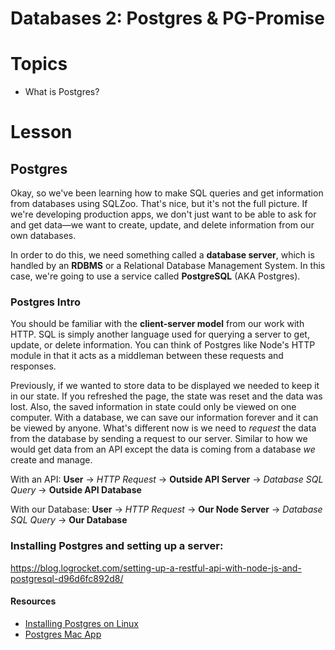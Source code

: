 # Databases 2: Postgres & PG-Promise

# Topics

- What is Postgres?

# Lesson

## Postgres

Okay, so we've been learning how to make SQL queries and get information from databases using SQLZoo. That's nice, but it's not the full picture. If we're developing production apps, we don't just want to be able to ask for and get data—we want to create, update, and delete information from our own databases.

In order to do this, we need something called a **database server**, which is handled by an **RDBMS** or a Relational Database Management System. In this case, we're going to use a service called **PostgreSQL** (AKA Postgres).

### Postgres Intro

You should be familiar with the **client-server model** from our work with HTTP. SQL is simply another language used for querying a server to get, update, or delete
information. You can think of Postgres like Node's HTTP module in that it acts as a middleman between these requests and responses.

Previously, if we wanted to store data to be displayed we needed to keep it in our state. If you refreshed the page, the state was reset and the data was lost. Also, the saved information in state could only be viewed on one computer. With a database, we can save our information forever and it can be viewed by anyone. What's different now is we need to _request_ the data from the database by sending a request to our server. Similar to how we would get data from an API except the data is coming from a database _we_ create and manage.

With an API:
**User** -> _HTTP Request_ -> **Outside API Server** -> _Database SQL Query_ -> **Outside API Database**

With our Database:
**User** -> _HTTP Request_ -> **Our Node Server** -> _Database SQL Query_ -> **Our Database**

### Installing Postgres and setting up a server:

https://blog.logrocket.com/setting-up-a-restful-api-with-node-js-and-postgresql-d96d6fc892d8/



#### Resources

- [Installing Postgres on Linux](https://www.digitalocean.com/community/tutorials/how-to-install-and-use-postgresql-on-ubuntu-16-04)
- [Postgres Mac App](https://postgresapp.com/)
